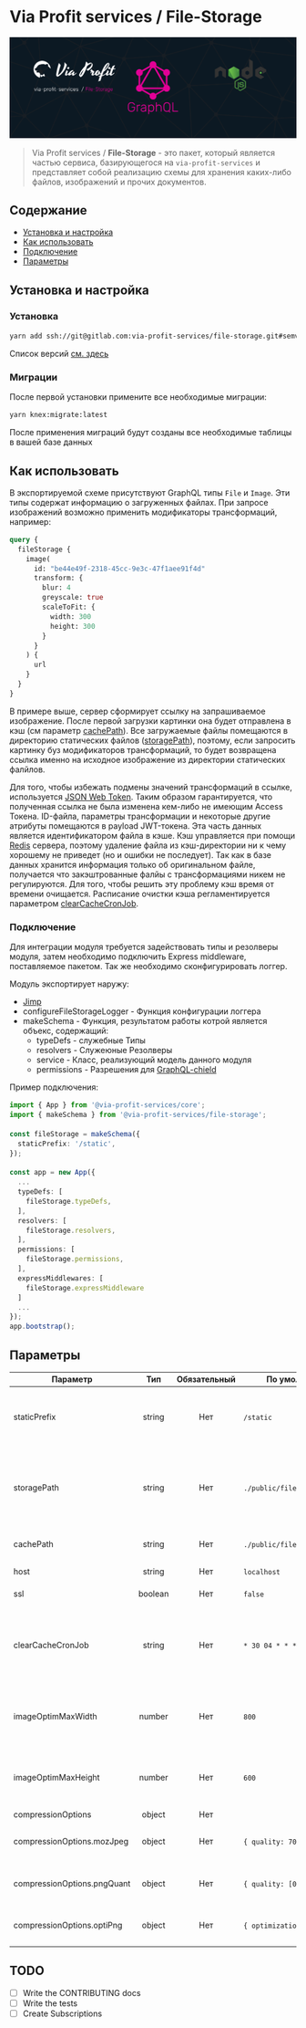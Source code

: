 # Via Profit services / File-Storage

![via-profit-services-cover](./assets/via-profit-services-cover.png)

> Via Profit services / **File-Storage** - это пакет, который является частью сервиса, базирующегося на `via-profit-services` и представляет собой реализацию схемы для хранения каких-либо файлов, изображений и прочих документов.

## Содержание

- [Установка и настройка](#setup)
- [Как использовать](#how-to-use)
- [Подключение](#integration)
- [Параметры](#options)

## <a name="setup"></a> Установка и настройка

### Установка

```bash
yarn add ssh://git@gitlab.com:via-profit-services/file-storage.git#semver:^0.2.0
```

Список версий [см. здесь](https://gitlab.com/via-profit-services/file-storage/-/tags)

### Миграции

После первой установки примените все необходимые миграции:

```bash
yarn knex:migrate:latest
```

После применения миграций будут созданы все необходимые таблицы в вашей базе данных


## <a name="how-to-use"></a> Как использовать

В экспортируемой схеме присутствуют GraphQL типы `File` и `Image`. Эти типы содержат информацию о загруженных файлах. При запросе изображений возможно применить модификаторы трансформаций, например:

```graphql
query {
  fileStorage {
    image(
      id: "be44e49f-2318-45cc-9e3c-47f1aee91f4d"
      transform: {
        blur: 4
        greyscale: true
        scaleToFit: {
          width: 300
          height: 300
        }
      }
    ) {
      url
    }
  }
}

```
В примере выше, сервер сформирует ссылку на запрашиваемое изображение. После первой загрузки картинки она будет отправлена в кэш (см параметр [cachePath](#options-cachePath)). Все загружаемые файлы помещаются в директорию статических файлов ([storagePath](#options-storagePath)), поэтому, если запросить картинку буз модификаторов трансформаций, то будет возвращена ссылка именно на исходное изображение из директории статических фалйлов.

Для того, чтобы избежать подмены значений трансформаций в ссылке, используется [JSON Web Token](https://jwt.io/). Таким образом гарантируется, что полученная ссылка не была изменена кем-либо не имеющим Access Токена. ID-файла, параметры трансформации и некоторые другие атрибуты помещаются в payload JWT-токена. Эта часть данных является идентификатором файла в кэше. Кэш управляется при помощи [Redis](https://redis.io/) сервера, поэтому удаление файла из кэш-директории ни к чему хорошему не приведет (но и ошибки не последует). Так как в базе данных хранится информация только об оригинальном файле, получается что закэштрованные фалйы с трансформациями никем не регулируются. Для того, чтобы решить эту проблему кэш время от времени очищается. Расписание очистки кэша регламентируется параметром [clearCacheCronJob](#options-clearCacheCronJob). 


### <a name="integration"></a> Подключение

Для интеграции модуля требуется задействовать типы и резолверы модуля, затем необходимо подключить Express middleware, поставляемое пакетом. Так же необходимо сконфигурировать логгер.


Модуль экспортирует наружу:
 - [Jimp](https://github.com/oliver-moran/jimp#readme)
 - configureFileStorageLogger - Функция конфигурации логгера
 - makeSchema - Функция, результатом работы котрой является объекс, содержащий:
    - typeDefs - служебные Типы
    - resolvers - Служеюные Резолверы
    - service - Класс, реализующий модель данного модуля
    - permissions - Разрешения для [GraphQL-chield](https://github.com/maticzav/graphql-shield)

Пример подключения:

```ts
import { App } from '@via-profit-services/core';
import { makeSchema } from '@via-profit-services/file-storage';

const fileStorage = makeSchema({
  staticPrefix: '/static',
});

const app = new App({
  ...
  typeDefs: [
    fileStorage.typeDefs,
  ],
  resolvers: [
    fileStorage.resolvers,
  ],
  permissions: [
    fileStorage.permissions,
  ],
  expressMiddlewares: [
    fileStorage.expressMiddleware
  ]
  ...
});
app.bootstrap();

```

## <a name="options"></a> Параметры

| Параметр                     | Тип     | Обязательный | По умолчанию                  | Описание                                                                                                                                                                                 |
|------------------------------|:-------:|:------------:|-------------------------------|------------------------------------------------------------------------------------------------------------------------------------------------------------------------------------------|
| staticPrefix                 | string  | Нет          | `/static`                       | Префикс статического пути (подробнее [https://expressjs.com/ru/starter/static-files.html](https://expressjs.com/ru/starter/static-files.html))                                                                                            |
| <a name="options-storagePath"></a>storagePath                  | string  | Нет          | `./public/fileStorage/files`   | Путь до директории статических файлов. Не используйте абсолютный путь - только относительный (подробнее [https://expressjs.com/ru/starter/static-files.html](https://expressjs.com/ru/starter/static-files.html))                       |
| <a name="options-cachePath"></a>cachePath                    | string  | Нет          | `./public/fileStorage/cache`   | Путь до директории хранения кэша. Не используйте абсолютный путь - только относительный                                                                                                |
| host                         | string  | Нет          | `localhost`                     | Имя хоста для формирования URL-адреса файлов                                                                                                                                            |
| ssl                          | boolean | Нет          | `false`                         | Используется ли SSL. Если да, то URL-адрес будет содержать https схему                                                                                                                 |
| <a name="options-clearCacheCronJob"></a> clearCacheCronJob            | string  | Нет          | `* 30 04 * * */6`           | Время крон задания. Используется пакет [https://github.com/kelektiv/node-cron#api](https://github.com/kelektiv/node-cron#api). Диапозоны начинаются с секунд, а не с минут Дни недели начинаются с 0 и заканчиваются 6, а не 7   |
| imageOptimMaxWidth           | number  | Нет          | `800`                           | Максимально допустимая ширина изображения. Все загружаемые изображения будут уменьшены до данного значения, но только в том случае, если ширина изображения превышает заданную величину |
| imageOptimMaxHeight          | number  | Нет          | `600`                           | Максимально допустимая высота изображения. Все загружаемые изображения будут уменьшены до данного значения, но только в том случае, если высота изображения превышает заданную величину |
| compressionOptions           | object  | Нет          |                               | Объект настроек imagemin плагинов                                                                                                                                                        |
| compressionOptions.mozJpeg  | object  | Нет          | `{ quality: 70 }`             | [https://github.com/imagemin/imagemin-mozjpeg#readme](https://github.com/imagemin/imagemin-mozjpeg#readme)                                                                                                                                   |
| compressionOptions.pngQuant | object  | Нет          | `{ quality: [0.8, 0.8] }` | [https://github.com/imagemin/imagemin-optipng#readme](https://github.com/imagemin/imagemin-optipng#readme)                                                                                                                                   |
| compressionOptions.optiPng  | object  | Нет          | `{ optimizationLevel: 3 }`    | [https://github.com/imagemin/imagemin-pngquant#readme](https://github.com/imagemin/imagemin-pngquant#readme)                                                                                                                                  |


## TODO

- [ ] Write the CONTRIBUTING docs
- [ ] Write the tests
- [ ] Create Subscriptions
